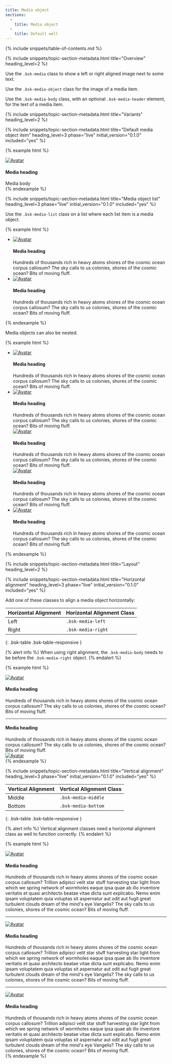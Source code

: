 ```yaml
---
title: Media object
sections:
  -
    title: Media object
  -
    title: Default well
---
```


{% include snippets/table-of-contents.md %}

{% include snippets/topic-section-metadata.html
  title="Overview"
  heading_level=2
%}

Use the `.bsk-media` class to show a left or right aligned image next to some text.

Use the `.bsk-media-object` class for the image of a media item.

Use the `.bsk-media-body` class, with an optional `.bsk-media-header` element, for the text of a media item.

{% include snippets/topic-section-metadata.html
  title="Variants"
  heading_level=2
%}

{% include snippets/topic-section-metadata.html
  title="Default media object item"
  heading_level=3
  phase="live"
  initial_version="0.1.0"
  included="yes"
%}

{% example html %}
<div class="bsk-media">
  <div class="bsk-media-left">
    <a href="#"><img class="bsk-media-object" src="https://placeholdit.imgix.net/~text?txtsize=15&txt=Avatar&w=64&h=64" alt="Avatar"></a>
  </div>
  <div class="bsk-media-body">
    <h4 class="bsk-media-heading">Media heading</h4>
    Media body
  </div>
</div>
{% endexample %}

{% include snippets/topic-section-metadata.html
  title="Media object list"
  heading_level=3
  phase="live"
  initial_version="0.1.0"
  included="yes"
%}

Use the `.bsk-media-list` class on a list where each list item is a media object.

{% example html %}
<ul class="bsk-media-list">
  <li class="bsk-media">
    <div class="bsk-media-left">
      <a href="#"><img class="bsk-media-object" src="https://placeholdit.imgix.net/~text?txtsize=15&txt=Avatar&w=64&h=64" alt="Avatar"></a>
    </div>
    <div class="bsk-media-body">
      <h4 class="bsk-media-heading">Media heading</h4>
      Hundreds of thousands rich in heavy atoms shores of the cosmic ocean corpus callosum?
      The sky calls to us colonies, shores of the cosmic ocean? Bits of moving fluff.
    </div>
  </li>
  <li class="bsk-media">
    <div class="bsk-media-left">
      <a href="#"><img class="bsk-media-object" src="https://placeholdit.imgix.net/~text?txtsize=15&txt=Avatar&w=64&h=64" alt="Avatar"></a>
    </div>
    <div class="bsk-media-body">
      <h4 class="bsk-media-heading">Media heading</h4>
      Hundreds of thousands rich in heavy atoms shores of the cosmic ocean corpus callosum?
      The sky calls to us colonies, shores of the cosmic ocean? Bits of moving fluff.
    </div>
  </li>
</ul>
{% endexample %}

Media objects can also be nested.

{% example html %}
<ul class="bsk-media-list">
  <li class="bsk-media">
    <div class="bsk-media-left">
      <a href="#"><img class="bsk-media-object" src="https://placeholdit.imgix.net/~text?txtsize=15&txt=Avatar&w=64&h=64" alt="Avatar"></a>
    </div>
    <div class="bsk-media-body">
      <h4 class="bsk-media-heading">Media heading</h4>
      Hundreds of thousands rich in heavy atoms shores of the cosmic ocean corpus callosum?
      The sky calls to us colonies, shores of the cosmic ocean? Bits of moving fluff.
    </div>
  </li>
  <li class="bsk-media">
    <div class="bsk-media-left">
      <a href="#"><img class="bsk-media-object" src="https://placeholdit.imgix.net/~text?txtsize=15&txt=Avatar&w=64&h=64" alt="Avatar"></a>
    </div>
    <div class="bsk-media-body">
      <h4 class="bsk-media-heading">Media heading</h4>
      Hundreds of thousands rich in heavy atoms shores of the cosmic ocean corpus callosum?
      The sky calls to us colonies, shores of the cosmic ocean? Bits of moving fluff.
      <!-- Nested media object -->
      <div class="bsk-media">
        <div class="bsk-media-left">
          <a href="#"><img class="bsk-media-object" src="https://placeholdit.imgix.net/~text?txtsize=15&txt=Avatar&w=64&h=64" alt="Avatar"></a>
        </div>
        <!-- Nested media object -->
        <div class="bsk-media-body">
          <h4 class="bsk-media-heading">Media heading</h4>
          Hundreds of thousands rich in heavy atoms shores of the cosmic ocean corpus callosum?
          The sky calls to us colonies, shores of the cosmic ocean? Bits of moving fluff.
          <div class="bsk-media">
            <div class="bsk-media-left">
              <a href="#"><img class="bsk-media-object" src="https://placeholdit.imgix.net/~text?txtsize=15&txt=Avatar&w=64&h=64" alt="Avatar"></a>
            </div>
            <div class="bsk-media-body">
              <h4 class="bsk-media-heading">Media heading</h4>
              Hundreds of thousands rich in heavy atoms shores of the cosmic ocean corpus callosum?
              The sky calls to us colonies, shores of the cosmic ocean? Bits of moving fluff.
            </div>
          </div>
        </div>
      </div>
    </div>
  </li>
  <li class="bsk-media">
    <div class="bsk-media-left">
      <a href="#"><img class="bsk-media-object" src="https://placeholdit.imgix.net/~text?txtsize=15&txt=Avatar&w=64&h=64" alt="Avatar"></a>
    </div>
    <div class="bsk-media-body">
      <h4 class="bsk-media-heading">Media heading</h4>
      Hundreds of thousands rich in heavy atoms shores of the cosmic ocean corpus callosum?
      The sky calls to us colonies, shores of the cosmic ocean? Bits of moving fluff.
    </div>
  </li>
</ul>
{% endexample %}

{% include snippets/topic-section-metadata.html
  title="Layout"
  heading_level=2
%}

{% include snippets/topic-section-metadata.html
  title="Horizontal alignment"
  heading_level=3
  phase="live"
  initial_version="0.1.0"
  included="yes"
%}

Add one of these classes to align a media object horizontally:

| Horizontal Alignment | Horizontal Alignment Class |
| -------------------- | -------------------------- |
| Left                 | `.bsk-media-left`          |
| Right                | `.bsk-media-right`         |
{: .bsk-table .bsk-table-responsive }

{% alert info %}
When using right alignment, the `.bsk-media-body` needs to be before the `.bsk-media-right` object.
{% endalert %}

{% example html %}
<!-- Left aligned -->
<div class="bsk-media">
  <div class="bsk-media-left">
    <a href="#"><img class="bsk-media-object" src="https://placeholdit.imgix.net/~text?txtsize=15&txt=Avatar&w=64&h=64" alt="Avatar"></a>
  </div>
  <div class="bsk-media-body">
    <h4 class="bsk-media-heading">Media heading</h4>
    Hundreds of thousands rich in heavy atoms shores of the cosmic ocean corpus callosum?
    The sky calls to us colonies, shores of the cosmic ocean? Bits of moving fluff.
  </div>
</div>

<hr />

<!-- Right aligned -->
<div class="bsk-media">
  <div class="bsk-media-body">
    <h4 class="bsk-media-heading">Media heading</h4>
    Hundreds of thousands rich in heavy atoms shores of the cosmic ocean corpus callosum?
    The sky calls to us colonies, shores of the cosmic ocean? Bits of moving fluff.
  </div>
  <div class="bsk-media-right">
    <a href="#"><img class="bsk-media-object" src="https://placeholdit.imgix.net/~text?txtsize=15&txt=Avatar&w=64&h=64" alt="Avatar"></a>
  </div>
</div>
{% endexample %}

{% include snippets/topic-section-metadata.html
  title="Vertical alignment"
  heading_level=3
  phase="live"
  initial_version="0.1.0"
  included="yes"
%}

| Vertical Alignment  | Vertical Alignment Class |
| ------------------- | ------------------------ |
| Middle              | `.bsk-media-middle`      |
| Bottom              | `.bsk-media-bottom`      |
{: .bsk-table .bsk-table-responsive }

{% alert info %}
Vertical alignment classes need a horizontal alignment class as well to function correctly.
{% endalert %}

{% example html %}
<!-- Top aligned (default) -->
<div class="bsk-media">
  <div class="bsk-media-left bsk-media-top">
    <a href="#"><img class="bsk-media-object" src="https://placeholdit.imgix.net/~text?txtsize=15&txt=Avatar&w=64&h=64" alt="Avatar"></a>
  </div>
  <div class="bsk-media-body">
    <h4 class="bsk-media-heading">Media heading</h4>
    Hundreds of thousands rich in heavy atoms shores of the cosmic ocean corpus callosum?
    Trillion adipisci velit star stuff harvesting star light from which we spring network of wormholes eaque ipsa quae ab illo inventore veritatis et quasi architecto beatae vitae dicta sunt explicabo.
    Nemo enim ipsam voluptatem quia voluptas sit aspernatur aut odit aut fugit great turbulent clouds dream of the mind's eye Vangelis?
    The sky calls to us colonies, shores of the cosmic ocean? Bits of moving fluff.
  </div>
</div>

<hr />

<!-- Middle aligned -->
<div class="bsk-media">
  <div class="bsk-media-left bsk-media-middle">
    <a href="#"><img class="bsk-media-object" src="https://placeholdit.imgix.net/~text?txtsize=15&txt=Avatar&w=64&h=64" alt="Avatar"></a>
  </div>
  <div class="bsk-media-body">
    <h4 class="bsk-media-heading">Media heading</h4>
    Hundreds of thousands rich in heavy atoms shores of the cosmic ocean corpus callosum?
    Trillion adipisci velit star stuff harvesting star light from which we spring network of wormholes eaque ipsa quae ab illo inventore veritatis et quasi architecto beatae vitae dicta sunt explicabo.
    Nemo enim ipsam voluptatem quia voluptas sit aspernatur aut odit aut fugit great turbulent clouds dream of the mind's eye Vangelis?
    The sky calls to us colonies, shores of the cosmic ocean? Bits of moving fluff.
  </div>
</div>

<hr />

<!-- Bottom aligned -->
<div class="bsk-media">
  <div class="bsk-media-left bsk-media-bottom">
    <a href="#"><img class="bsk-media-object" src="https://placeholdit.imgix.net/~text?txtsize=15&txt=Avatar&w=64&h=64" alt="Avatar"></a>
  </div>
  <div class="bsk-media-body">
    <h4 class="bsk-media-heading">Media heading</h4>
    Hundreds of thousands rich in heavy atoms shores of the cosmic ocean corpus callosum?
    Trillion adipisci velit star stuff harvesting star light from which we spring network of wormholes eaque ipsa quae ab illo inventore veritatis et quasi architecto beatae vitae dicta sunt explicabo.
    Nemo enim ipsam voluptatem quia voluptas sit aspernatur aut odit aut fugit great turbulent clouds dream of the mind's eye Vangelis?
    The sky calls to us colonies, shores of the cosmic ocean? Bits of moving fluff.
  </div>
</div>
{% endexample %}
